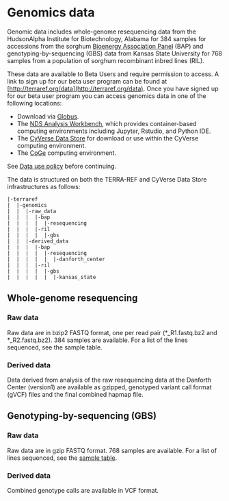 # Genomics data

Genomic data includes whole-genome resequencing data from the HudsonAlpha Institute for Biotechnology, Alabama for 384 samples for accessions from the sorghum [Bioenergy Association Panel](http://doi.org/10.1534/genetics.115.183947) \(BAP\) and genotyping-by-sequencing \(GBS\) data from Kansas State University for 768 samples from a population of sorghum recombinant inbred lines \(RIL\).

These data are available to Beta Users and require permission to access. A link to sign up for our beta user program can be found at [http://terraref.org/data](http://terraref.org/data). Once you have signed up for our beta user program you can access genomics data in one of the following locations:

* Download via [Globus](https://github.com/terraref/documentation/tree/56f669dc870b3c3921bfc029914545574e70f8df/products/user/using-globus.md).
* The [NDS Analysis Workbench](https://github.com/terraref/documentation/tree/56f669dc870b3c3921bfc029914545574e70f8df/products/user/using-analysis-workbench.md), which provides container-based computing environments including Jupyter, Rstudio, and Python IDE.
* The [CyVerse Data Store](https://github.com/terraref/documentation/tree/56f669dc870b3c3921bfc029914545574e70f8df/products/user/using-cyverse.md) for download or use within the CyVerse computing environment.
* The [CoGe](https://github.com/terraref/documentation/tree/56f669dc870b3c3921bfc029914545574e70f8df/products/user/using-coge.md) computing environment.

See [Data use policy](https://github.com/terraref/documentation/tree/56f669dc870b3c3921bfc029914545574e70f8df/products/user/data_release_policy.md) before continuing.

The data is structured on both the TERRA-REF and CyVerse Data Store infrastructures as follows:

```text
|-terraref
|  |-genomics
|  |  |-raw_data
|  |  |  |-bap
|  |  |  |  |-resequencing
|  |  |  |-ril
|  |  |  |  |-gbs
|  |  |-derived_data
|  |  |  |-bap
|  |  |  |  |-resequencing
|  |  |  |  |  |-danforth_center
|  |  |  |-ril
|  |  |  |  |-gbs
|  |  |  |  |  |-kansas_state
```

## Whole-genome resequencing

### Raw data

Raw data are in bzip2 FASTQ format, one per read pair \(\*\_R1.fastq.bz2 and \*\_R2.fastq.bz2\). 384 samples are available. For a list of the lines sequenced, see the sample table.

### Derived data

Data derived from analysis of the raw resequencing data at the Danforth Center \(version1\) are available as gzipped, genotyped variant call format \(gVCF\) files and the final combined hapmap file.

## Genotyping-by-sequencing \(GBS\)

### Raw data

Raw data are in gzip FASTQ format. 768 samples are available. For a list of lines sequenced, see the [sample table](https://github.com/terraref/documentation/tree/56f669dc870b3c3921bfc029914545574e70f8df/products/user/genotyping-by-sequencing.md).

### Derived data

Combined genotype calls are available in VCF format.


